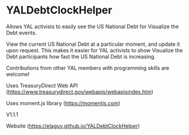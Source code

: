 # YALDebtClockHelper
Allows YAL activists to easily see the US National Debt for Visualize the Debt events.

View the current US National Debt at a particular moment, and update it upon request. This makes it easier for YAL activists to show Visualize the Debt participants how fast the US National Debt is increasing.

Contributions from other YAL members with programming skills are welcome!

Uses TreasuryDirect Web API (https://www.treasurydirect.gov/webapis/webapisindex.htm)

Uses moment.js library (https://momentjs.com)

V1.1.1

Website (https://elaguy.github.io/YALDebtClockHelper)
